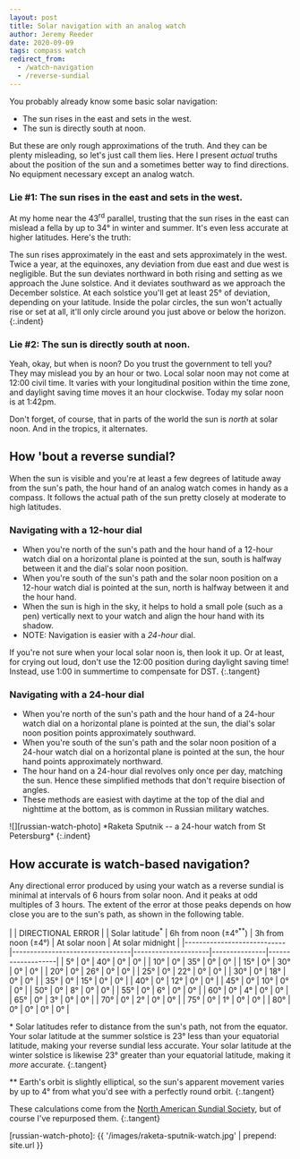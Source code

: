 ```yaml
---
layout: post
title: Solar navigation with an analog watch
author: Jeremy Reeder
date: 2020-09-09
tags: compass watch
redirect_from:
  - /watch-navigation
  - /reverse-sundial
---
```


You probably already know some basic solar navigation:
- The sun rises in the east and sets in the west.
- The sun is directly south at noon.

But these are only rough approximations of the truth. And they can be plenty
misleading, so let's just call them lies. Here I present _actual_ truths about
the position of the sun and a sometimes better way to find directions. No
equipment necessary except an analog watch.

### Lie #1: The sun rises in the east and sets in the west.

At my home near the 43<sup>rd</sup> parallel, trusting that the sun rises in
the east can mislead a fella by up to 34° in winter and summer. It's even less
accurate at higher latitudes. Here's the truth:

The sun rises approximately in the east and sets approximately in the west.
Twice a year, at the equinoxes, any deviation from due east and due west is
negligible.  But the sun deviates northward in both rising and setting as we
approach the June solstice.  And it deviates southward as we approach the
December solstice.  At each solstice you'll get at least 25° of deviation,
depending on your latitude.  Inside the polar circles, the sun won't actually
rise or set at all, it'll only circle around you just above or below the
horizon.
{:.indent}

### Lie #2: The sun is directly south at noon.

Yeah, okay, but when is noon? Do you trust the government to tell you? They may
mislead you by an hour or two. Local solar noon may not come at 12:00 civil
time. It varies with your longitudinal position within the time zone, and
daylight saving time moves it an hour clockwise. Today my solar noon is at
1:42pm.

Don't forget, of course, that in parts of the world the sun is _north_ at solar
noon. And in the tropics, it alternates.

## How 'bout a reverse sundial?

When the sun is visible and you're at least a few degrees of latitude away from
the sun's path, the hour hand of an analog watch comes in handy as a compass.
It follows the actual path of the sun pretty closely at moderate to high
latitudes.

### Navigating with a 12-hour dial
- When you're north of the sun's path and the hour hand of a 12-hour watch dial on a horizontal plane is pointed at the sun, south is halfway between it and the dial's solar noon position.
- When you're south of the sun's path and the solar noon position on a 12-hour watch dial is pointed at the sun, north is halfway between it and the hour hand.
- When the sun is high in the sky, it helps to hold a small pole (such as a pen) vertically next to your watch and align the hour hand with its shadow.
- NOTE: Navigation is easier with a _24-hour_ dial.

If you're not sure when your local solar noon is, then look it up. Or at least, for crying out loud, don't use the 12:00 position during daylight saving time! Instead, use 1:00 in summertime to compensate for DST.
{:.tangent}

### Navigating with a 24-hour dial
- When you're north of the sun's path and the hour hand of a 24-hour watch dial on a horizontal plane is pointed at the sun, the dial's solar noon position points approximately southward.
- When you're south of the sun's path and the solar noon position of a 24-hour watch dial on a horizontal plane is pointed at the sun, the hour hand points approximately northward.
- The hour hand on a 24-hour dial revolves only once per day, matching the sun. Hence these simplified methods that don't require bisection of angles.
- These methods are easiest with daytime at the top of the dial and nighttime at the bottom, as is common in Russian military watches.

<div class="gallery" markdown="1">
![][russian-watch-photo]
*Raketa Sputnik -- a 24-hour watch from St Petersburg*
{:.indent}
</div>

## How accurate is watch-based navigation?

Any directional error produced by using your watch as a reverse sundial is
minimal at intervals of 6 hours from solar noon. And it peaks at odd multiples
of 3 hours. The extent of the error at those peaks depends on how close you are
to the sun's path, as shown in the following table.

|                            | DIRECTIONAL ERROR               |
| Solar latitude<sup>*</sup> | 6h from noon (±4°<sup>**</sup>) | 3h from noon (±4°)  | At solar noon | At solar midnight |
|----------------------------|---------------------------------|---------------------|---------------|-------------------|
| 5°                         | 0°                              | 40°                 | 0°            | 0°                |
| 10°                        | 0°                              | 35°                 | 0°            | 0°                |
| 15°                        | 0°                              | 30°                 | 0°            | 0°                |
| 20°                        | 0°                              | 26°                 | 0°            | 0°                |
| 25°                        | 0°                              | 22°                 | 0°            | 0°                |
| 30°                        | 0°                              | 18°                 | 0°            | 0°                |
| 35°                        | 0°                              | 15°                 | 0°            | 0°                |
| 40°                        | 0°                              | 12°                 | 0°            | 0°                |
| 45°                        | 0°                              | 10°                 | 0°            | 0°                |
| 50°                        | 0°                              | 8°                  | 0°            | 0°                |
| 55°                        | 0°                              | 6°                  | 0°            | 0°                |
| 60°                        | 0°                              | 4°                  | 0°            | 0°                |
| 65°                        | 0°                              | 3°                  | 0°            | 0°                |
| 70°                        | 0°                              | 2°                  | 0°            | 0°                |
| 75°                        | 0°                              | 1°                  | 0°            | 0°                |
| 80°                        | 0°                              | 0°                  | 0°            | 0°                |

\* Solar latitudes refer to distance from the sun's path, not from the equator.
Your solar latitude at the summer solstice is 23° less than your equatorial
latitude, making your reverse sundial less accurate. Your solar latitude at the
winter solstice is likewise 23° greater than your equatorial latitude, making
it _more_ accurate.
{:.tangent}

\** Earth's orbit is slightly elliptical, so the sun's apparent movement varies
by up to 4° from what you'd see with a perfectly round orbit.
{:.tangent}

These calculations come from the [North American Sundial
Society][calculations], but of course I've repurposed them.
{:.tangent}


[russian-watch-photo]: {{ '/images/raketa-sputnik-watch.jpg' | prepend: site.url }}

[calculations]:      https://sundials.org/index.php/teachers-corner/sundial-mathematics
